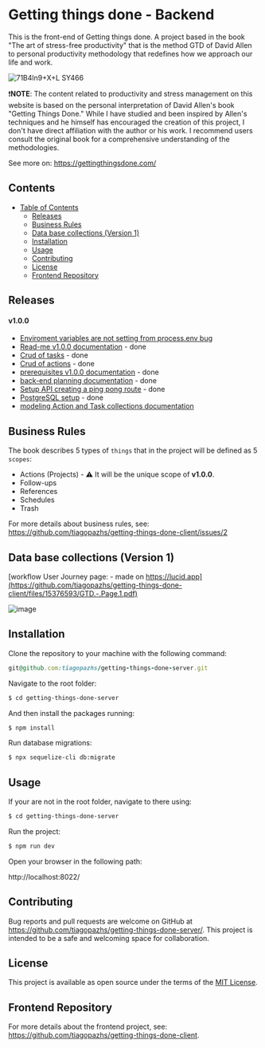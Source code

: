 # Getting things done - Backend

This is the front-end of Getting things done.
A project based in the book "The art of stress-free productivity" that is the method GTD of David Allen to personal productivity methodology that redefines how we approach our life and work.

![71B4ln9+X+L _SY466_](https://github.com/tiagopazhs/getting-things-done-client/assets/81580990/20eb368c-dfc4-4163-8440-5a898d8869bc)


❗**NOTE**: The content related to productivity and stress management on this website is based on the personal interpretation of David Allen's book "Getting Things Done." While I have studied and been inspired by Allen's techniques and he himself has encouraged the creation of this project, I don't have direct affiliation with the author or his work. I recommend users consult the original book for a comprehensive understanding of the methodologies.

See more on: https://gettingthingsdone.com/


## Contents

- [Table of Contents](#table-of-contents)
  - [Releases](#releases)
  - [Business Rules](#business-rules)
  - [Data base collections (Version 1)](#data-base-collections-version-1)
  - [Installation](#installation)
  - [Usage](#usage)
  - [Contributing](#contributing)
  - [License](#license)
  - [Frontend Repository](#frontend-repository)
 
## Releases

#### v1.0.0

- [Enviroment variables are not setting from process.env bug](https://github.com/tiagopazhs/getting-things-done-server/issues/11)
- [Read-me v1.0.0 documentation](https://github.com/tiagopazhs/getting-things-done-server/issues/8) - done
- [Crud of tasks](https://github.com/tiagopazhs/getting-things-done-server/issues/5) - done
- [Crud of actions](https://github.com/tiagopazhs/getting-things-done-server/issues/4) - done
- [prerequisites v1.0.0 documentation](https://github.com/tiagopazhs/getting-things-done-server/issues/3) - done
- [back-end planning documentation](https://github.com/tiagopazhs/getting-things-done-server/issues/1) - done
- [Setup API creating a ping pong route](https://github.com/tiagopazhs/getting-things-done-server/issues/7) - done
- [PostgreSQL setup](https://github.com/tiagopazhs/getting-things-done-server/issues/6) - done
- [modeling Action and Task collections documentation](https://github.com/tiagopazhs/getting-things-done-server/issues/2)


## Business Rules

The book describes 5 types of `things` that in the project will be defined as 5 `scopes`:
- Actions (Projects) - ⚠️ It will be the unique scope of **v1.0.0**.
- Follow-ups
- References
- Schedules
- Trash

For more details about business rules, see: https://github.com/tiagopazhs/getting-things-done-client/issues/2


## Data base collections (Version 1)

[workflow User Journey page: - made on https://lucid.app](https://github.com/tiagopazhs/getting-things-done-client/files/15376593/GTD.-.Page.1.pdf)

![image](https://github.com/tiagopazhs/getting-things-done-server/assets/81580990/87a9bc9d-fd77-4a93-a1e1-1291b2eba38f)

## Installation

Clone the repository to your machine with the following command:

```ruby
git@github.com:tiagopazhs/getting-things-done-server.git
```

Navigate to the root folder:

```bash
$ cd getting-things-done-server
```

And then install the packages running:

```bash
$ npm install
```

Run database migrations:

```bash
$ npx sequelize-cli db:migrate
```

## Usage

If your are not in the root folder, navigate to there using:

```bash
$ cd getting-things-done-server
```

Run the project:

```bash
$ npm run dev
```

Open your browser in the following path:

http://localhost:8022/


## Contributing
Bug reports and pull requests are welcome on GitHub at https://github.com/tiagopazhs/getting-things-done-server/. This project is intended to be a safe and welcoming space for collaboration.

## License
This project is available as open source under the terms of the [MIT License](https://opensource.org/license/MIT).

## Frontend Repository
For more details about the frontend project, see: https://github.com/tiagopazhs/getting-things-done-client.
